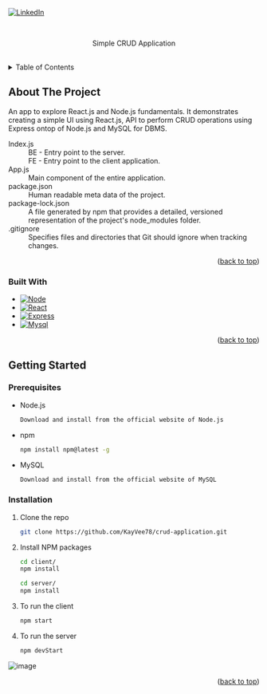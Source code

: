 <a name="readme-top"></a>
[![LinkedIn][linkedin-shield]][linkedin-url]

<!-- PROJECT LOGO -->
<br />
<div align="center">
  <p align="center">
   Simple CRUD Application
    <br />
    <br />
  </p>
</div>

<!-- TABLE OF CONTENTS -->
<details>
  <summary>Table of Contents</summary>
  <ol>
    <li>
      <a href="#about-the-project">About The Project</a>
      <ul>
        <li><a href="#built-with">Built With</a></li>
      </ul>
    </li>
    <li>
      <a href="#getting-started">Getting Started</a>
      <ul>
        <li><a href="#prerequisites">Prerequisites</a></li>
        <li><a href="#installation">Installation</a></li>
      </ul>
    </li>
  </ol>
</details>

<!-- ABOUT THE PROJECT -->
## About The Project

An app to explore React.js and Node.js fundamentals. It demonstrates creating a simple UI using React.js, API to perform CRUD operations using Express ontop of Node.js and MySQL for DBMS.

<dl>
  <dt>Index.js</dt>
  <dd>BE - Entry point to the server.</dd>
  <dd>FE - Entry point to the client application.</dd>
  <dt>App.js</dt>
  <dd>Main component of the entire application.</dd>
  <dt>package.json</dt>
  <dd>Human readable meta data of the project. </dd>
  <dt>package-lock.json</dt>
  <dd>A file generated by npm that provides a detailed, versioned representation of the project's node_modules folder. </dd>
  <dt>.gitignore</dt>
  <dd>Specifies files and directories that Git should ignore when tracking changes.</dd>
</dl>

<p align="right">(<a href="#readme-top">back to top</a>)</p>



### Built With

* [![Node][Node.js]][Node-url]
* [![React][React.js]][React-url]
* [![Express][Express.js]][Express-url]
* [![Mysql][MySQL]][Mysql-url]


<p align="right">(<a href="#readme-top">back to top</a>)</p>


<!-- GETTING STARTED -->
## Getting Started

### Prerequisites

* Node.js
  ```sh
  Download and install from the official website of Node.js

* npm
  ```sh
  npm install npm@latest -g
  
* MySQL
  ```sh
  Download and install from the official website of MySQL
  ```

### Installation

1. Clone the repo
   ```sh
   git clone https://github.com/KayVee78/crud-application.git
   ```
2. Install NPM packages
   ```sh
   cd client/
   npm install
   
   cd server/
   npm install
   
3. To run the client
   ```sh
   npm start
   
4. To run the server
   ```sh
   npm devStart
   ```
![image](https://github.com/KayVee78/crud-application/assets/90994452/662572e2-c95f-47d5-a52a-f9eae7a932c0)
<p align="right">(<a href="#readme-top">back to top</a>)</p>


<!-- MARKDOWN LINKS & IMAGES -->
[linkedin-shield]: https://img.shields.io/badge/-LinkedIn-black.svg?style=for-the-badge&logo=linkedin&colorB=555
[linkedin-url]: https://www.linkedin.com/in/kithmi-hetti-709966219/
[Node.js]: https://img.shields.io/badge/Node.js-43853D?style=for-the-badge&logo=node.js&logoColor=white
[Node-url]: https://nodejs.org/en/learn/getting-started/introduction-to-nodejs
[MySQL]: https://img.shields.io/badge/MySQL-00000F?style=for-the-badge&logo=mysql&logoColor=white
[Mysql-url]: https://www.mysql.com/
[React.js]: https://img.shields.io/badge/React-20232A?style=for-the-badge&logo=react&logoColor=61DAFB
[React-url]: https://react.dev/
[Express.js]: https://img.shields.io/badge/Express.js-404D59?style=for-the-badge
[Express-url]: https://expressjs.com/



